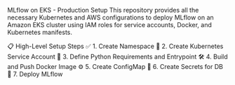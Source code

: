  MLflow on EKS - Production Setup
This repository provides all the necessary Kubernetes and AWS configurations to deploy MLflow on an Amazon EKS cluster using IAM roles for service accounts, Docker, and Kubernetes manifests.

📋 High-Level Setup Steps
✅ 1. Create Namespace
🔧 2. Create Kubernetes Service Account
🐍 3. Define Python Requirements and Entrypoint
🛠️ 4. Build and Push Docker Image
⚙️ 5. Create ConfigMap
🔐 6. Create Secrets for DB
🚀 7. Deploy MLflow
